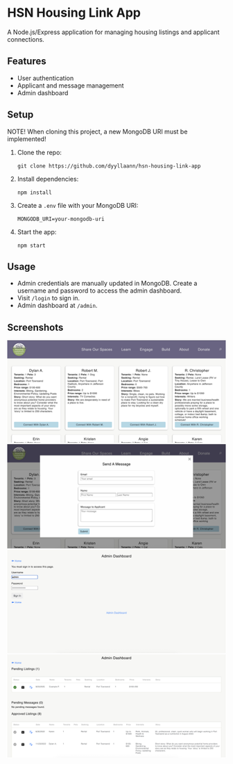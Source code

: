 # HSN Housing Link App

A Node.js/Express application for managing housing listings and applicant connections.

## Features
- User authentication
- Applicant and message management
- Admin dashboard

## Setup
NOTE! When cloning this project, a new MongoDB URI must be implemented! 

1. Clone the repo:
   ```
   git clone https://github.com/dyyllaann/hsn-housing-link-app
   ```
2. Install dependencies:
   ```
   npm install
   ```
3. Create a `.env` file with your MongoDB URI:
   ```
   MONGODB_URI=your-mongodb-uri
   ```
4. Start the app:
   ```
   npm start
   ```

## Usage
- Admin credentials are manually updated in MongoDB. Create a username and password to access the admin dashboard. 
- Visit `/login` to sign in.
- Admin dashboard at `/admin`.

## Screenshots
![Main Page](public/screenshots/HSN-Main-Page.png)
![Main Message](public/screenshots/HSN-Main-Message.png)
![Login Page](public/screenshots/HSN-Login-Page.png)
![Admin Page](public/screenshots/HSN-Admin-Page.png)